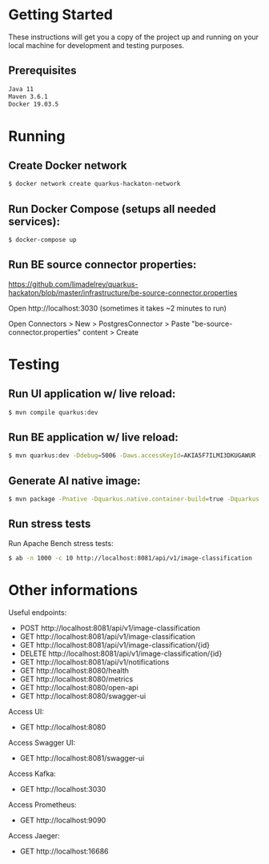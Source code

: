 # Getting Started

These instructions will get you a copy of the project up and running on your local machine for development and testing purposes.

## Prerequisites

```bash
Java 11
Maven 3.6.1
Docker 19.03.5
```

# Running

## Create Docker network
```bash
$ docker network create quarkus-hackaton-network
```

## Run Docker Compose (setups all needed services):
```bash
$ docker-compose up
```

## Run BE source connector properties:
https://github.com/limadelrey/quarkus-hackaton/blob/master/infrastructure/be-source-connector.properties

Open http://localhost:3030 (sometimes it takes ~2 minutes to run)

Open Connectors > New > PostgresConnector >  Paste "be-source-connector.properties" content > Create


# Testing

## Run UI application w/ live reload:
```bash
$ mvn compile quarkus:dev
```

## Run BE application w/ live reload:
```bash
$ mvn quarkus:dev -Ddebug=5006 -Daws.accessKeyId=AKIA5F7ILMI3DKUGAWUR -Daws.secretAccessKey=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
```

## Generate AI native image:
```bash
$ mvn package -Pnative -Dquarkus.native.container-build=true -Dquarkus.native.builder-image=limadelrey/quarkus-hackaton-graalvm-with-python
```                         

## Run stress tests
Run Apache Bench stress tests:
```bash
$ ab -n 1000 -c 10 http://localhost:8081/api/v1/image-classification
```

# Other informations
Useful endpoints:

- POST http://localhost:8081/api/v1/image-classification
- GET http://localhost:8081/api/v1/image-classification
- GET http://localhost:8081/api/v1/image-classification/{id}
- DELETE http://localhost:8081/api/v1/image-classification/{id}
- GET http://localhost:8081/api/v1/notifications
- GET http://localhost:8080/health
- GET http://localhost:8080/metrics
- GET http://localhost:8080/open-api
- GET http://localhost:8080/swagger-ui

Access UI:
- GET http://localhost:8080

Access Swagger UI:
- GET http://localhost:8081/swagger-ui

Access Kafka:
- GET http://localhost:3030

Access Prometheus:
- GET http://localhost:9090

Access Jaeger:
- GET http://localhost:16686
